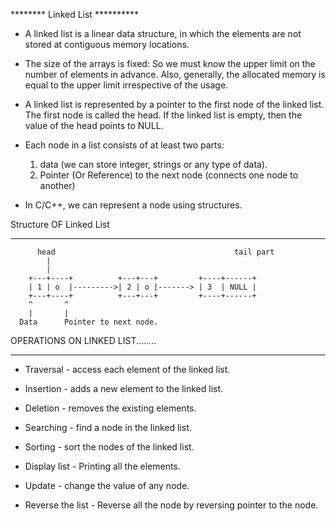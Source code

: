 ********   Linked List      **********


* A linked list is a linear data structure, in which the elements are not stored at contiguous memory locations.

* The size of the arrays is fixed: So we must know the upper limit on the number of elements in advance. 
  Also, generally, the allocated memory is equal to the upper limit irrespective of the usage. 

* A linked list is represented by a pointer to the first node of the linked list. The first node is called the head. 
If the linked list is empty, then the value of the head points to NULL. 

* Each node in a list consists of at least two parts: 
  1) data (we can store integer, strings or any type of data).
  2) Pointer (Or Reference) to the next node (connects one node to another)
* In C/C++, we can represent a node using structures.


Structure OF Linked List
________________________________________________


          head                                        tail part  
            |
            |
        +---+----+          +---+---+         +----+------+
        | 1 | o  |--------->| 2 | o |-------> | 3  | NULL |
        +---+----+          +---+---+         +----+------+ 
        ^       ^
        |       |
      Data      Pointer to next node.




OPERATIONS ON LINKED LIST........
________________________________________

* Traversal - access each element of the linked list.

* Insertion - adds a new element to the linked list.

* Deletion - removes the existing elements.

* Searching - find a node in the linked list.

* Sorting - sort the nodes of the linked list.

* Display list - Printing all the elements.

* Update - change the value of any node.

* Reverse the list - Reverse all the node by reversing pointer to the node.
